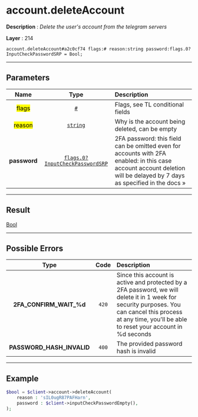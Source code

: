 # account.deleteAccount

**Description** : *Delete the user&#039;s account from the telegram servers*

**Layer** : 214

```tl
account.deleteAccount#a2c0cf74 flags:# reason:string password:flags.0?InputCheckPasswordSRP = Bool;
```

---

## Parameters

| Name | Type | Description |
| :---: | :---: | :--- |
| <mark>flags</mark> | [`#`](type/#) | Flags, see TL conditional fields |
| <mark>reason</mark> | [`string`](type/string) | Why is the account being deleted, can be empty |
| **password** | [`flags.0?InputCheckPasswordSRP`](type/InputCheckPasswordSRP) | 2FA password: this field can be omitted even for accounts with 2FA enabled: in this case account account deletion will be delayed by 7 days as specified in the docs » |

---

## Result

[Bool](type/Bool)

---

## Possible Errors

| Type | Code | Description |
| :---: | :---: | :--- |
| **2FA_CONFIRM_WAIT_%d** | `420` | Since this account is active and protected by a 2FA password, we will delete it in 1 week for security purposes. You can cancel this process at any time, you'll be able to reset your account in %d seconds |
| **PASSWORD_HASH_INVALID** | `400` | The provided password hash is invalid |

---

## Example

```php
$bool = $client->account->deleteAccount(
	reason : 'sIL0ugR87PAFHarn',
	password : $client->inputCheckPasswordEmpty(),
);
```